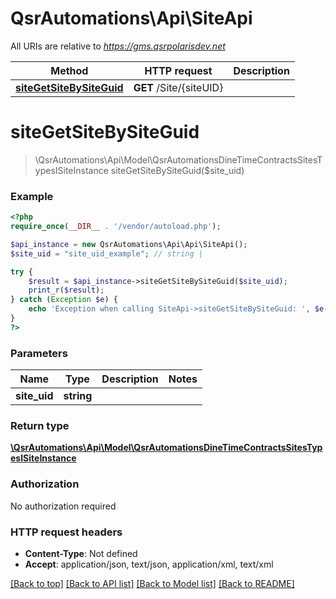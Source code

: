 # QsrAutomations\Api\SiteApi

All URIs are relative to *https://gms.qsrpolarisdev.net*

Method | HTTP request | Description
------------- | ------------- | -------------
[**siteGetSiteBySiteGuid**](SiteApi.md#siteGetSiteBySiteGuid) | **GET** /Site/{siteUID} | 


# **siteGetSiteBySiteGuid**
> \QsrAutomations\Api\Model\QsrAutomationsDineTimeContractsSitesTypesISiteInstance siteGetSiteBySiteGuid($site_uid)



### Example
```php
<?php
require_once(__DIR__ . '/vendor/autoload.php');

$api_instance = new QsrAutomations\Api\Api\SiteApi();
$site_uid = "site_uid_example"; // string | 

try {
    $result = $api_instance->siteGetSiteBySiteGuid($site_uid);
    print_r($result);
} catch (Exception $e) {
    echo 'Exception when calling SiteApi->siteGetSiteBySiteGuid: ', $e->getMessage(), PHP_EOL;
}
?>
```

### Parameters

Name | Type | Description  | Notes
------------- | ------------- | ------------- | -------------
 **site_uid** | **string**|  |

### Return type

[**\QsrAutomations\Api\Model\QsrAutomationsDineTimeContractsSitesTypesISiteInstance**](../Model/QsrAutomationsDineTimeContractsSitesTypesISiteInstance.md)

### Authorization

No authorization required

### HTTP request headers

 - **Content-Type**: Not defined
 - **Accept**: application/json, text/json, application/xml, text/xml

[[Back to top]](#) [[Back to API list]](../../README.md#documentation-for-api-endpoints) [[Back to Model list]](../../README.md#documentation-for-models) [[Back to README]](../../README.md)

